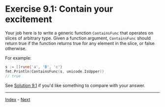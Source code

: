# Exercise 9.1: Contain your excitement

Your job here is to write a generic function `ContainsFunc` that operates on slices of arbitrary type. Given a function argument, `ContainsFunc` should return true if the function returns true for any element in the slice, or false otherwise.

For example:

```go
s := []rune{'a', 'B', 'c'}
fmt.Println(ContainsFunc(s, unicode.IsUpper))
// true
```

See [Solution 9.1](../../solutions/9.1/contains.go) if you'd like something to compare with your answer.

---

[Index](../../README.md) - [Next](../9.2/)
